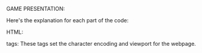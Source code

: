 GAME PRESENTATION:

Here's the explanation for each part of the code:

HTML:

<meta> tags: These tags set the character encoding and viewport for the webpage.

<title> tag: Sets the title of the webpage displayed in the browser tab.

External CSS and JavaScript files: These are included to style the webpage and add interactivity respectively.

<div class="main-menu">: This div contains the main content of the page.

<div class="game-header">: This div contains the game's header with the game name and logo.

<div class="translations">: This div contains the translation tool, language options, and translation result display.

<div class="language-options">: This div contains two select elements for choosing the source and target languages.

<div class="translation-tool">: This div contains the textarea to input the text to be translated, the "Translate" button, the "Clear" button, and the div to display the translation result.

<div class="game-options">: This div contains the game buttons.

<button id="multipleChoiceBtn">: This button is for the "Multiple Choice Game".

<div id="multipleChoiceGame" class="game-section">: This div contains the multiple choice game content, but initially set to display none.

<h2 id="question"></h2>: This element will be used to display the current question in the multiple-choice game.

<ul id="choices"></ul>: This unordered list will be used to display the choices for the current question.

<button id="nextBtn" style="display: none;">Next Question</button>: This button will be used to proceed to the next question after answering.

<div id="feedback"></div>: This div will display feedback for the user's answers in the multiple-choice game.

CSS:

Styles for the main layout and design of the page.
JavaScript:

const translations and const pronunciation: These are objects that store word translations and pronunciations for the supported words.

translateWord(word, targetLanguage): This function takes a word and a target language as input and returns the translated word if available.

getPronunciation(word): This function takes a word as input and returns its pronunciation if available.

translateText(): This function is called when the "Translate" button is clicked. It retrieves the input text, target language, and displays the translated text along with the pronunciation.

startMultipleChoiceGame(): This function is a placeholder for implementing the multiple choice game logic.

clearTranslation(): This function clears the input text and translation result when the "Clear" button is clicked.

Event listeners:

The "Clear" button is linked to the clearTranslation() function to clear the translation result.
The "Translate" button is linked to the translateText() function to translate the input text.
The "Multiple Choice Game" button is linked to startMultipleChoiceGame() function, which currently does nothing (placeholder).
toggleGameSection(sectionId): This function toggles the display of a game section when a game button is clicked.

multipleChoiceQuestions: An array of objects containing questions and choices for the multiple choice game.

showQuestion(): This function displays the current question and choices in the multiple choice game.

checkAnswer(selectedChoice): This function checks the user's answer against the correct answer and provides feedback.

nextQuestion(): This function proceeds to the next question in the multiple-choice game or displays a congratulatory message if all questions have been answered.

toggleGameButton(buttonId, newButtonText): This function changes the text of a game button based on its current state (Start or End game).

Event listeners for the "Next Question" button and the "Multiple Choice Game" button to handle game flow and toggling of game sections.

Note: The code for the Sentence Translation Game is commented out since it was not implemented in this version.
